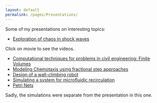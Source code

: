 ```yaml
---
layout: default
permalink: /pages/Presentations/
---
```




Some of my presentations on interesting topics:
* [Exploration of chaos in shock waves](pdfs/Presentation_575.pdf)

Click on movie to see the videos.
* [Computational techniques for problems in civil engineering: Finite Volumes](pdfs/Civil_clawpack.pdf)
* [Modeling Chemotaxis using fractional step approaches](pdfs/Chemotaxis.pdf)
* [Design of a wall-climbing robot](pdfs/Design.pptx)
* [Simulating a system for microfluidic recirculation ](pdfs/MEMS.pptx)
* [Petri Nets](pdfs/Petri_Nets.pptx)

Sadly, the simulations were separate from the presentation in this one.



